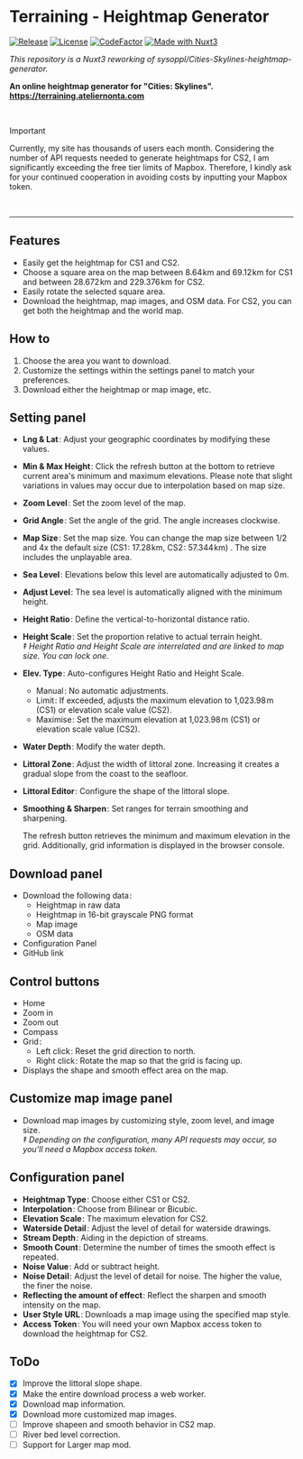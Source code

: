 # Terraining - Heightmap Generator

[![Release](https://img.shields.io/github/v/release/nonta1234/terraining-heightmap-generator)](https://github.com/nonta1234/terraining-heightmap-generator/releases)
[![License](https://img.shields.io/github/license/nonta1234/terraining-heightmap-generator)](./LICENSE)
[![CodeFactor](https://www.codefactor.io/repository/github/nonta1234/terraining-heightmap-generator/badge)](https://www.codefactor.io/repository/github/nonta1234/terraining-heightmap-generator)
[![Made with Nuxt3](https://img.shields.io/badge/Nuxt_3-%2318181B?logo=nuxt.js)](https://nuxt.com)

*This repository is a Nuxt3 reworking of sysoppl/Cities-Skylines-heightmap-generator.*

**An online heightmap generator for "Cities: Skylines".**  
**https://terraining.ateliernonta.com**

<br>

> [!IMPORTANT]
> Currently, my site has thousands of users each month. Considering the number of API requests needed to generate heightmaps for CS2, I am significantly exceeding the free tier limits of Mapbox. Therefore, I kindly ask for your continued cooperation in avoiding costs by inputting your Mapbox token.

<br>

---

## Features

- Easily get the heightmap for CS1 and CS2.
- Choose a square area on the map between 8.64&#8202;km and 69.12&#8202;km for CS1 and between 28.672&#8202;km and 229.376&#8202;km for CS2.
- Easily rotate the selected square area.
- Download the heightmap, map images, and OSM data. For CS2, you can get both the heightmap and the world map.

## How to

1. Choose the area you want to download.
1. Customize the settings within the settings panel to match your preferences.
1. Download either the heightmap or map image, etc.

## Setting panel

- **Lng & Lat**&#8202;: Adjust your geographic coordinates by modifying these values.
- **Min & Max Height**&#8202;: Click the refresh button at the bottom to retrieve current area's minimum and maximum elevations. Please note that slight variations in values may occur due to interpolation based on map size.
- **Zoom Level**&#8202;: Set the zoom level of the map.
- **Grid Angle**&#8202;: Set the angle of the grid. The angle increases clockwise.
- **Map Size**&#8202;: Set the map size. You can change the map size between 1/2 and 4x the default size (CS1&#8202;: 17.28&#8202;km, CS2&#8202;: 57.344&#8202;km) . The size includes the unplayable area.
- **Sea Level**&#8202;: Elevations below this level are automatically adjusted to 0&#8202;m.
- **Adjust Level**&#8202;: The sea level is automatically aligned with the minimum height.
- **Height Ratio**&#8202;: Define the vertical-to-horizontal distance ratio.
- **Height Scale**&#8202;: Set the proportion relative to actual terrain height.  
*‡ Height Ratio and Height Scale are interrelated and are linked to map size. You can lock one.*
- **Elev. Type**&#8202;: Auto-configures Height Ratio and Height Scale.
  * Manual&#8202;: No automatic adjustments.
  * Limit&#8202;: If exceeded, adjusts the maximum elevation to 1,023.98&#8202;m (CS1) or elevation scale value (CS2). 
  * Maximise&#8202;: Set the maximum elevation at 1,023.98&#8202;m (CS1) or elevation scale value (CS2).
- **Water Depth**&#8202;: Modify the water depth.
- **Littoral Zone**&#8202;: Adjust the width of littoral zone. Increasing it creates a gradual slope from the coast to the seafloor.
- **Littoral Editor**&#8202;: Configure the shape of the littoral slope.
- **Smoothing & Sharpen**&#8202;: Set ranges for terrain smoothing and sharpening.

    The refresh button retrieves the minimum and maximum elevation in the grid. Additionally, grid information is displayed in the browser console.

## Download panel

- Download the following data&#8202;:
  * Heightmap in raw data
  * Heightmap in 16-bit grayscale PNG format
  * Map image
  * OSM data
- Configuration Panel
- GitHub link

## Control buttons

- Home
- Zoom in
- Zoom out
- Compass
- Grid&#8202;:
  * Left click&#8202;: Reset the grid direction to north.
  * Right click&#8202;: Rotate the map so that the grid is facing up.
- Displays the shape and smooth effect area on the map.

## Customize map image panel

- Download map images by customizing style, zoom level, and image size.  
*‡ Depending on the configuration, many API requests may occur, so you'll need a Mapbox access token.*

## Configuration panel

- **Heightmap Type**&#8202;: Choose either CS1 or CS2.
- **Interpolation**&#8202;: Choose from Bilinear or Bicubic.
- **Elevation Scale**&#8202;: The maximum elevation for CS2.
- **Waterside Detail**&#8202;: Adjust the level of detail for waterside drawings.
- **Stream Depth**&#8202;: Aiding in the depiction of streams.
- **Smooth Count**&#8202;: Determine the number of times the smooth effect is repeated.
- **Noise Value**&#8202;: Add or subtract height.
- **Noise Detail**&#8202;: Adjust the level of detail for noise. The higher the value, the finer the noise.
- **Reflecting the amount of effect**&#8202;: Reflect the sharpen and smooth intensity on the map.
- **User Style URL**&#8202;: Downloads a map image using the specified map style.
- **Access Token**&#8202;: You will need your own Mapbox access token to download the heightmap for CS2.

## ToDo

- [x] Improve the littoral slope shape.
- [x] Make the entire download process a web worker.
- [x] Download map information.
- [x] Download more customized map images.
- [ ] Improve shapeen and smooth behavior in CS2 map.
- [ ] River bed level correction.
- [ ] Support for Larger map mod.
